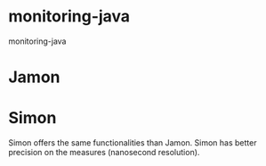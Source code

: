 # monitoring-java
monitoring-java

# Jamon

# Simon

Simon offers the same functionalities than Jamon.
Simon has better precision on the measures (nanosecond resolution).
